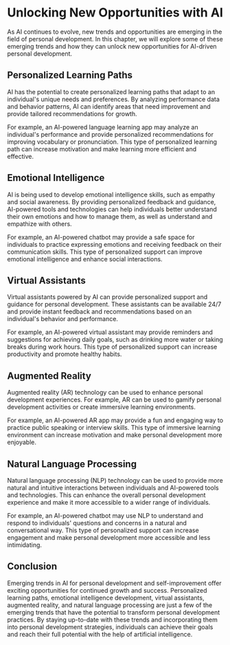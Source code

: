 Unlocking New Opportunities with AI
==================================================================================================================

As AI continues to evolve, new trends and opportunities are emerging in the field of personal development. In this chapter, we will explore some of these emerging trends and how they can unlock new opportunities for AI-driven personal development.

Personalized Learning Paths
---------------------------

AI has the potential to create personalized learning paths that adapt to an individual's unique needs and preferences. By analyzing performance data and behavior patterns, AI can identify areas that need improvement and provide tailored recommendations for growth.

For example, an AI-powered language learning app may analyze an individual's performance and provide personalized recommendations for improving vocabulary or pronunciation. This type of personalized learning path can increase motivation and make learning more efficient and effective.

Emotional Intelligence
----------------------

AI is being used to develop emotional intelligence skills, such as empathy and social awareness. By providing personalized feedback and guidance, AI-powered tools and technologies can help individuals better understand their own emotions and how to manage them, as well as understand and empathize with others.

For example, an AI-powered chatbot may provide a safe space for individuals to practice expressing emotions and receiving feedback on their communication skills. This type of personalized support can improve emotional intelligence and enhance social interactions.

Virtual Assistants
------------------

Virtual assistants powered by AI can provide personalized support and guidance for personal development. These assistants can be available 24/7 and provide instant feedback and recommendations based on an individual's behavior and performance.

For example, an AI-powered virtual assistant may provide reminders and suggestions for achieving daily goals, such as drinking more water or taking breaks during work hours. This type of personalized support can increase productivity and promote healthy habits.

Augmented Reality
-----------------

Augmented reality (AR) technology can be used to enhance personal development experiences. For example, AR can be used to gamify personal development activities or create immersive learning environments.

For example, an AI-powered AR app may provide a fun and engaging way to practice public speaking or interview skills. This type of immersive learning environment can increase motivation and make personal development more enjoyable.

Natural Language Processing
---------------------------

Natural language processing (NLP) technology can be used to provide more natural and intuitive interactions between individuals and AI-powered tools and technologies. This can enhance the overall personal development experience and make it more accessible to a wider range of individuals.

For example, an AI-powered chatbot may use NLP to understand and respond to individuals' questions and concerns in a natural and conversational way. This type of personalized support can increase engagement and make personal development more accessible and less intimidating.

Conclusion
----------

Emerging trends in AI for personal development and self-improvement offer exciting opportunities for continued growth and success. Personalized learning paths, emotional intelligence development, virtual assistants, augmented reality, and natural language processing are just a few of the emerging trends that have the potential to transform personal development practices. By staying up-to-date with these trends and incorporating them into personal development strategies, individuals can achieve their goals and reach their full potential with the help of artificial intelligence.
